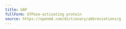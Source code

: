 ```yaml
---
title: GAP
fullForm: GTPase-activating protein
source: https://openmd.com/dictionary/abbreviations/g
---
```


